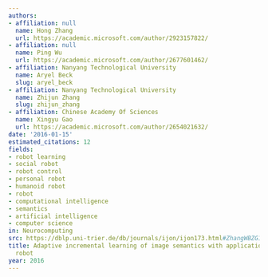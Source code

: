 ```yaml
---
authors:
- affiliation: null
  name: Hong Zhang
  url: https://academic.microsoft.com/author/2923157822/
- affiliation: null
  name: Ping Wu
  url: https://academic.microsoft.com/author/2677601462/
- affiliation: Nanyang Technological University
  name: Aryel Beck
  slug: aryel_beck
- affiliation: Nanyang Technological University
  name: Zhijun Zhang
  slug: zhijun_zhang
- affiliation: Chinese Academy Of Sciences
  name: Xingyu Gao
  url: https://academic.microsoft.com/author/2654021632/
date: '2016-01-15'
estimated_citations: 12
fields:
- robot learning
- social robot
- robot control
- personal robot
- humanoid robot
- robot
- computational intelligence
- semantics
- artificial intelligence
- computer science
in: Neurocomputing
src: https://dblp.uni-trier.de/db/journals/ijon/ijon173.html#ZhangWBZG16
title: Adaptive incremental learning of image semantics with application to social
  robot
year: 2016
---
```

